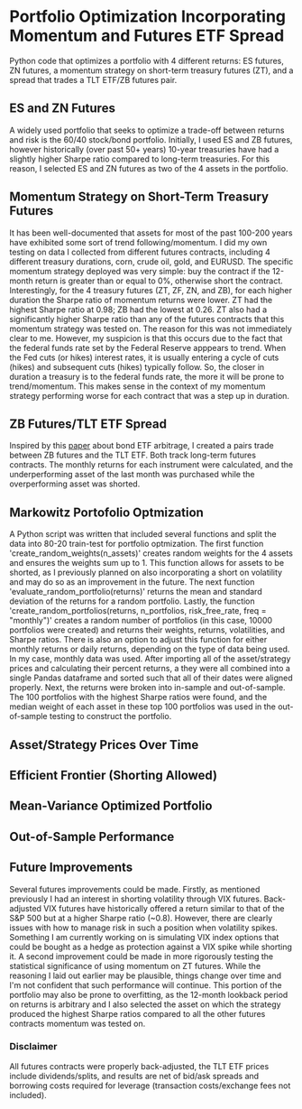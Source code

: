 # Portfolio Optimization Incorporating Momentum and Futures ETF Spread
Python code that optimizes a portfolio with 4 different returns: ES futures, ZN futures, a momentum strategy on short-term treasury futures (ZT), and a spread that trades a TLT ETF/ZB futures pair.

## ES and ZN Futures
A widely used portfolio that seeks to optimize a trade-off between returns and risk is the 60/40 stock/bond portfolio. Initially, I used ES and ZB futures, however historically (over past 50+ years) 10-year treasuries have had a slightly higher Sharpe ratio compared to long-term treasuries. For this reason, I selected ES and ZN futures as two of the 4 assets in the portfolio.

## Momentum Strategy on Short-Term Treasury Futures
It has been well-documented that assets for most of the past 100-200 years have exhibited some sort of trend following/momentum. I did my own testing on data I collected from different futures contracts, including 4 different treasury durations, corn, crude oil, gold, and EURUSD. The specific momentum strategy deployed was very simple: buy the contract if the 12-month return is greater than or equal to 0%, otherwise short the contract. Interestingly, for the 4 treasury futures (ZT, ZF, ZN, and ZB), for each higher duration the Sharpe ratio of momentum returns were lower. ZT had the highest Sharpe ratio at 0.98; ZB had the lowest at 0.26. ZT also had a significantly higher Sharpe ratio than any of the futures contracts that this momentum strategy was tested on. The reason for this was not immediately clear to me. However, my suspicion is that this occurs due to the fact that the federal funds rate set by the Federal Reserve apppears to trend. When the Fed cuts (or hikes) interest rates, it is usually entering a cycle of cuts (hikes) and subsequent cuts (hikes) typically follow. So, the closer in duration a treasury is to the federal funds rate, the more it will be prone to trend/momentum. This makes sense in the context of my momentum strategy performing worse for each contract that was a step up in duration.

## ZB Futures/TLT ETF Spread
Inspired by this [paper](https://www.bis.org/publ/qtrpdf/r_qt2103d.pdf) about bond ETF arbitrage, I created a pairs trade between ZB futures and the TLT ETF. Both track long-term futures contracts. The monthly returns for each instrument were calculated, and the underperforming asset of the last month was purchased while the overperforming asset was shorted.

## Markowitz Portofolio Optmization
A Python script was written that included several functions and split the data into 80-20 train-test for portfolio optmization. The first function 'create_random_weights(n_assets)' creates random weights for the 4 assets and ensures the weights sum up to 1. This function allows for assets to be shorted, as I previously planned on also incorporating a short on volatility and may do so as an improvement in the future. The next function 'evaluate_random_portfolio(returns)' returns the mean and standard deviation of the returns for a random portfolio. Lastly, the function 'create_random_portfolios(returns, n_portfolios, risk_free_rate, freq = "monthly")' creates a random number of portfolios (in this case, 10000 portfolios were created) and returns their weights, returns, volatilities, and Sharpe ratios. There is also an option to adjust this function for either monthly returns or daily returns, depending on the type of data being used. In my case, monthly data was used. 
After importing all of the asset/strategy prices and calculating their percent returns, a they were all combined into a single Pandas dataframe and sorted such that all of their dates were aligned properly. Next, the returns were broken into in-sample and out-of-sample. The 100 portfolios with the highest Sharpe ratios were found, and the median weight of each asset in these top 100 portfolios was used in the out-of-sample testing to construct the portfolio. 

## Asset/Strategy Prices Over Time


## Efficient Frontier (Shorting Allowed)


## Mean-Variance Optimized Portfolio


## Out-of-Sample Performance


## Future Improvements
Several futures improvements could be made. Firstly, as mentioned previously I had an interest in shorting volatility through VIX futures. Back-adjusted VIX futures have historically offered a return similar to that of the S&P 500 but at a higher Sharpe ratio (~0.8). However, there are clearly issues with how to manage risk in such a position when volatility spikes. Something I am currently working on is simulating VIX index options that could be bought as a hedge as protection against a VIX spike while shorting it. A second improvement could be made in more rigorously testing the statistical significance of using momentum on ZT futures. While the reasoning I laid out earlier may be plausible, things change over time and I'm not confident that such performance will continue. This portion of the portfolio may also be prone to overfitting, as the 12-month lookback period on returns is arbitrary and I also selected the asset on which the strategy produced the highest Sharpe ratios compared to all the other futures contracts momentum was tested on.

### Disclaimer
All futures contracts were properly back-adjusted, the TLT ETF prices include dividends/splits, and results are net of bid/ask spreads and borrowing costs required for leverage (transaction costs/exchange fees not included).
